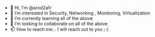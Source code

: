 - 👋 Hi, I’m @arod2a1r
- 👀 I’m interested in Security, Networking , Monitoring, Virtualization
- 🌱 I’m currently learning all of the above
- 💞️ I’m looking to collaborate on all of the above
- 📫 How to reach me...  I will reach out to you ;-)

<!---
arod2a1r/arod2a1r is a ✨ special ✨ repository because its `README.md` (this file) appears on your GitHub profile.
You can click the Preview link to take a look at your changes.
--->
